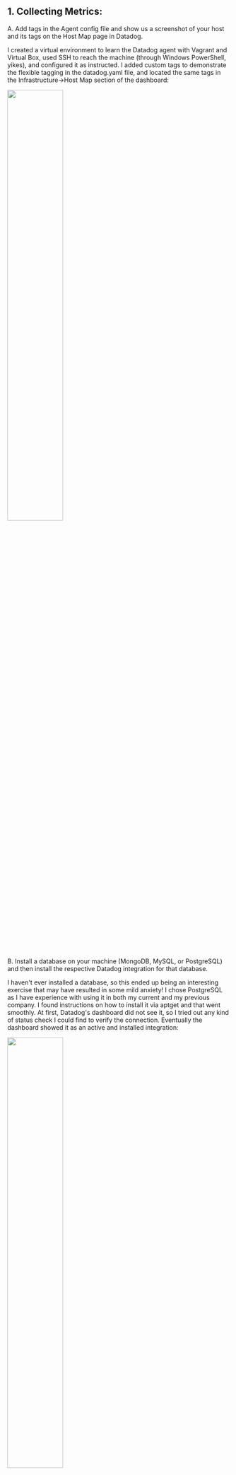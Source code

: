 <a href="https://www.datadoghq.com/careers/" title="Careers at Datadog">
</a>

## 1. Collecting Metrics:

A. Add tags in the Agent config file and show us a screenshot of your host and its tags on the Host Map page in Datadog.

I created a virtual environment to learn the Datadog agent with Vagrant and Virtual Box, used SSH to reach the machine (through Windows PowerShell, yikes), and configured it as instructed. I added custom tags to demonstrate the flexible tagging in the datadog.yaml file, and located the same tags in the Infrastructure->Host Map section of the dashboard:

<img src="https://i.imgur.com/ZNuBWNt.png" width=50%>

B. Install a database on your machine (MongoDB, MySQL, or PostgreSQL) and then install the respective Datadog integration for that database.

I haven't ever installed a database, so this ended up being an interesting exercise that may have resulted in some mild anxiety! I chose PostgreSQL as I have experience with using it in both my current and my previous company. I found instructions on how to install it via aptget and that went smoothly. At first, Datadog's dashboard did not see it, so I tried out any kind of status check I could find to verify the connection. Eventually the dashboard showed it as an active and installed integration:

<img src="https://i.imgur.com/ZNuBWNt.png" width=50%>


C. Create a custom Agent check that submits a metric named my_metric with a random value between 0 and 1000. 

D. Change your check's collection interval so that it only submits the metric once every 45 seconds.

E. **Bonus Question** Can you change the collection interval without modifying the Python check file you created?

My python skills are rudimentary, but I looked up examples on the <a href="https://docs.datadoghq.com/developers/write_agent_check/?tab=agentv6v7#overview">Datadog page for creating a custom agent check.</a> I imported the Python random and Datadog checks libraries, and wrote a basic script (checks.d/my_metric.py) to report out on this custom metric including a sample tag:value pair for easy identificaiton within Datadog. The collection interval was set at 45 seconds in conf.d/my_metric.yaml, though it looks like it can also be edited on the front-end in the Metrics Summary page.

<img src="https://i.imgur.com/3Jx1CBE.png" width=50%>

## 2. Visualizing Data:

A. Utilize the Datadog API to create a Timeboard that contains:

* Your custom metric scoped over your host.
* Any metric from the Integration on your Database with the anomaly function applied.
* Your custom metric with the rollup function applied to sum up all the points for the past hour into one bucket

Using the instructions posted <a href="https://docs.datadoghq.com/getting_started/api/">here</a>, I imported the Datadog collection into Postman and set up the environment with my Datadog API and Application keys. I completed the above piecemeal by testing each metric visualization first, understanding what it was doing and how, and then combining them together with the below request:

```json
{
    "title": "2 - Visualizing the Data",
    "widgets": [
        {
            "definition": {
                "type": "timeseries",
                "requests": [
                    {
                        "q": "avg:my_metric.count{*}"
                    }
                ],
                "title": "Average of My Metrics over host:vagrant"
            }
        },
        {
            "definition": {
                "type": "timeseries",
                "requests": [
                    {
                        "q": "anomalies(avg:postgresql.rows_returned{*}, 'basic', 2)"
                    }
                ],
                "title": "Average PostgreSQL Rows Returned on host:vagrant with anomaly function"
            }
        },
        {
            "definition": {
                "type": "query_value",
                "requests": [
                    {
                        "q": "my_metric.count{*}.rollup(sum,3600)"
                    }
                ],
                "precision": 1,
                "title": "Rollup of My Metric returned on host:vagrant over the past hour"
            }
        }
    ],
    "layout_type": "ordered",
    "description": "My metrics, reported!",
    "is_read_only": true,
    "notify_list": [
        "kevin.gurevich@gmail.com"
    ],
    "template_variables": [
        {
            "name": "host",
            "prefix": "host",
            "default": "vagrant"
        }
    ],
    "template_variable_presets": [
        {
            "name": "Saved views for hostname 2",
            "template_variables": [
                {
                    "name": "host",
                    "value": "<HOSTNAME_2>"
                }
            ]
        }
    ]
}
```

<img src="https://i.imgur.com/hVzm2jN.png" width=50%>

B. Once this is created, access the Dashboard from your Dashboard List in the UI:

* Set the Timeboard's timeframe to the past 5 minutes
* Take a snapshot of this graph and use the @ notation to send it to yourself.
* **Bonus Question**: What is the Anomaly graph displaying?

I set the dashboard timeframe to 5 minutes to drill into recent events, allowing me to find and highlight a dip in metrics, snapshot it, and send out an ad hoc notification using the UI's built-in commenting system.

The anomaly graph displays the number of rows returned in the instance of PostgreSQL running on my VM, enriched with basic anomaly detection, highlighting any activity that falls outside of 2 standard deviation levels of the normal threshold of activity.

<img src="https://i.imgur.com/DHvcX53.png" width=50%>

## 3. Monitoring Data

A. Since you’ve already caught your test metric going above 800 once, you don’t want to have to continually watch this dashboard to be alerted when it goes above 800 again. So let’s make life easier by creating a monitor.

Create a new Metric Monitor that watches the average of your custom metric (my_metric) and will alert if it’s above the following values over the past 5 minutes:

* Warning threshold of 500
* Alerting threshold of 800
* And also ensure that it will notify you if there is No Data for this query over the past 10m.

Now that I'm all setup collecting metrics, I want to make sure my imaginary devops team doesn't need to babysit this dashboard, so I created some alert and warning thresholds of 800 and 500 respectively, while also adding in alerting for whenever the data doesn't populate for more than 10 minutes.

<img src="https://i.imgur.com/LfWHuZs.png" width=50%>

B. Please configure the monitor’s message so that it will:

* Send you an email whenever the monitor triggers.
* Create different messages based on whether the monitor is in an Alert, Warning, or No Data state.
* Include the metric value that caused the monitor to trigger and host ip when the Monitor triggers an Alert state.
* When this monitor sends you an email notification, take a screenshot of the email that it sends you.

Monitor notification email setup message example:

<img src="https://i.imgur.com/RHGG8l8.png" width=50%>

Monitor notification email test:

<img src="https://i.imgur.com/Q2t6SSx.png" width=50%>

C. **Bonus Question**: Since this monitor is going to alert pretty often, you don’t want to be alerted when you are out of the office. Set up two scheduled downtimes for this monitor:

One that silences it from 7pm to 9am daily on M-F.

<img src="https://i.imgur.com/tuYEEvx.png" width=50%>

And one that silences it all day on Sat-Sun.

<img src="https://i.imgur.com/DPaqQBq.png" width=50%>

Make sure that your email is notified when you schedule the downtime and take a screenshot of that notification.

<img src="https://i.imgur.com/mh33DTp.png" width=50%>

In further efforts to help out my imaginary devops team, I want to make sure they can create schedules of when team members receive alerts by adding scheduled downtimes on week nights and weekends, also including a sample of what that downtime notification looks like!


## 4. Collecting APM Data:

A. Given the following Flask app (or any Python/Ruby/Go app of your choice) instrument this using Datadog’s APM solution:

```python
from flask import Flask
import logging
import sys

# Have flask use stdout as the logger
main_logger = logging.getLogger()
main_logger.setLevel(logging.DEBUG)
c = logging.StreamHandler(sys.stdout)
formatter = logging.Formatter('%(asctime)s - %(name)s - %(levelname)s - %(message)s')
c.setFormatter(formatter)
main_logger.addHandler(c)

app = Flask(__name__)

@app.route('/')
def api_entry():
    return 'Entrypoint to the Application'

@app.route('/api/apm')
def apm_endpoint():
    return 'Getting APM Started'

@app.route('/api/trace')
def trace_endpoint():
    return 'Posting Traces'

if __name__ == '__main__':
    app.run(host='0.0.0.0', port='5050')
```

* **Note**: Using both ddtrace-run and manually inserting the Middleware has been known to cause issues. Please only use one or the other.

I prepared my environment to use the Flask app provided in the example, so I installed PIP, Flask, and ddtrace to my virtual machine. I decided to use ddtrace because it automatically parses and tracks the example Flask app.

```bash
vagrant@vagrant:~$ ddtrace-run python solutions_flaskapp.py
2020-05-10 21:42:15,185 DEBUG [ddtrace.internal.import_hooks] [import_hooks.py:136] - No hooks registered for module 'cli'
2020-05-10 21:42:15,185 - ddtrace.internal.import_hooks - DEBUG - No hooks registered for module 'cli'
 * Serving Flask app "solutions_flaskapp" (lazy loading)
 * Environment: production
   WARNING: This is a development server. Do not use it in a production deployment.
   Use a production WSGI server instead.
 * Debug mode: off
2020-05-10 21:42:15,189 INFO [werkzeug] [_internal.py:113] -  * Running on http://0.0.0.0:5050/ (Press CTRL+C to quit)
2020-05-10 21:42:15,189 - werkzeug - INFO -  * Running on http://0.0.0.0:5050/ (Press CTRL+C to quit)
```

I then used CURL to hit the endpoints several times to generate some sample APM data.

```bash
vagrant@vagrant:~$ curl 127.0.0.1:5050/api/trace
```

Once the data was in, I created a dashboard of some metrics to demonstrate a joint APM/Infrastructure monitoring dashboard. I used Flask's Hit Requests and Request Duration alongside the System CPU Usage and Unused Memory, and charted them over time to help illustrate the effects of higher usage on my system. You can find the dashboard <a href="https://p.datadoghq.com/sb/8a8s43cygzstwdcw-72477159821af6c64d8cba2a91c57c3d">here</a>, and a screenshot of it below. 

<img src="https://i.imgur.com/c6kms54.png" title="source: imgur.com" />


B. **Bonus Question**: What is the difference between a Service and a Resource?

Services are collections of resources for any kind of specific function, and can include endpoints, queries or jobs, for example, a group of URL endpoints can be grouped together under an API service, while a resource can be a specific API endpoint, query or job that make up the service. 

Using the API Endpoint service example, one specific endpoint is a resource, while the group of all related API endpoints would make up an API service.

## 5. Final Question:

Datadog has been used in a lot of creative ways in the past. We’ve written some blog posts about using Datadog to monitor the NYC Subway System, Pokemon Go, and even office restroom availability!

Is there anything creative you would use Datadog for?


Datadog's monitoring capabilities could enable retailers, restaurants, and other publicly accessible spaces to track and enforce social distancing policies. There will likely be regulations on how many visitors can be present in a space at any given time, creating a potential use-case for a monitoring and alerting system that ensures social distancing compliance by tracking the number of visitors entering and exiting a space, and/or the number of visitors present at any given time.

Gathering data around physical traffic can be achieved with hardware solutions that control and monitor the ingress/egress of visitors, detect and measure mobile devices, or potentially use video/machine learning to identify visitors. Thresholds and alerting can be established based on prescribed capacity or population densities in a given space.

Such monitoring could help businesses ensure regulatory compliance and could be made publicly accessible so potential patrons could ascertain how busy a given location is. Businesses could also benefit from metrics around their visitors, such as frequency, duration, wait time, and peak times.
